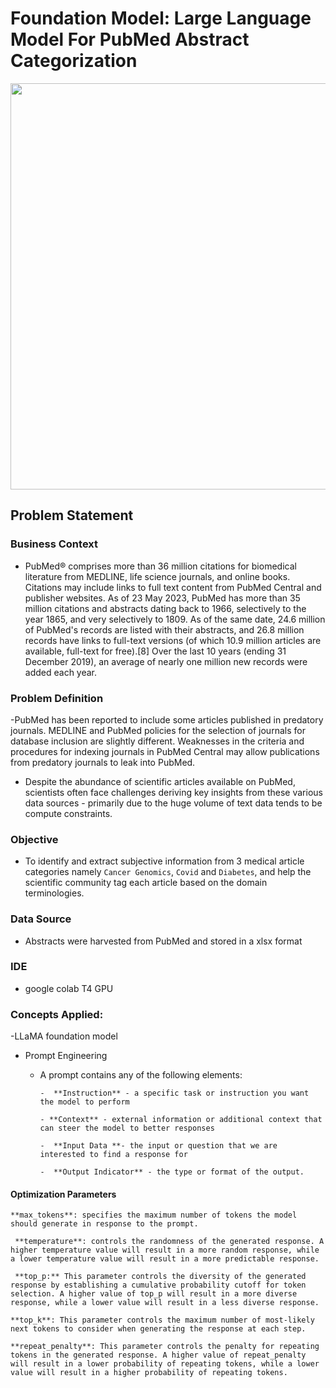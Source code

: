 # Foundation Model: Large Language Model For PubMed Abstract Categorization

<center><p float="center">
  <img src="https://healthjournalism.org/wp-content/uploads/2020/09/PubMed-300x265-1.png" width=650/>
</p></center>

## Problem Statement

### Business Context
- PubMed® comprises more than 36 million citations for biomedical literature from MEDLINE, life science journals, and online books. Citations may include links to full text content from PubMed Central and publisher websites. As of 23 May 2023, PubMed has more than 35 million citations and abstracts dating back to 1966, selectively to the year 1865, and very selectively to 1809. As of the same date, 24.6 million of PubMed's records are listed with their abstracts, and 26.8 million records have links to full-text versions (of which 10.9 million articles are available, full-text for free).[8] Over the last 10 years (ending 31 December 2019), an average of nearly one million new records were added each year.
### Problem Definition
-PubMed has been reported to include some articles published in predatory journals. MEDLINE and PubMed policies for the selection of journals for database inclusion are slightly different. Weaknesses in the criteria and procedures for indexing journals in PubMed Central may allow publications from predatory journals to leak into PubMed. 
- Despite the abundance of scientific articles available on PubMed, scientists often face challenges deriving key insights from these various data sources - primarily due to the huge volume of text data tends to be compute constraints.
### Objective
- To identify and extract subjective information from 3 medical article categories namely `Cancer Genomics`, `Covid` and `Diabetes`, and help the scientific community tag each article based on the domain terminologies.
### Data Source
 -  Abstracts were harvested from PubMed and stored in a xlsx format

### IDE
- google colab T4 GPU

### Concepts Applied:
-LLaMA foundation model
- Prompt Engineering
  - A prompt contains any of the following elements:

        -  **Instruction** - a specific task or instruction you want the model to perform

        - **Context** - external information or additional context that can steer the model to better responses

        -  **Input Data **- the input or question that we are interested to find a response for

        -  **Output Indicator** - the type or format of the output.

#### Optimization Parameters 

    **max_tokens**: specifies the maximum number of tokens the model should generate in response to the prompt.

     **temperature**: controls the randomness of the generated response. A higher temperature value will result in a more random response, while a lower temperature value will result in a more predictable response.

     **top_p:** This parameter controls the diversity of the generated response by establishing a cumulative probability cutoff for token selection. A higher value of top_p will result in a more diverse response, while a lower value will result in a less diverse response.

    **top_k**: This parameter controls the maximum number of most-likely next tokens to consider when generating the response at each step.

    **repeat_penalty**: This parameter controls the penalty for repeating tokens in the generated response. A higher value of repeat_penalty will result in a lower probability of repeating tokens, while a lower value will result in a higher probability of repeating tokens.
